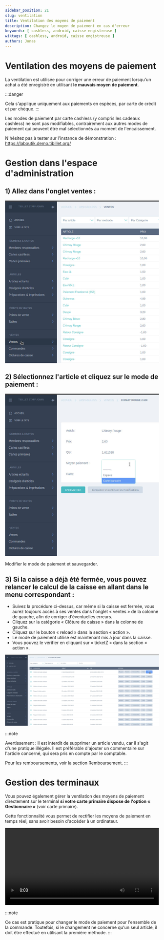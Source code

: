 ```yaml
---
sidebar_position: 21
slug: ventilation
title: Ventilation des moyens de paiement
description: Changez le moyen de paiement en cas d'erreur
keywords: [ cashless, android, caisse engistreuse ]
wiktags: [ cashless, android, caisse engistreuse ]
authors: Jonas
---
```

# Ventilation des moyens de paiement

La ventilation est utilisée pour corriger une erreur de paiement lorsqu'un achat a été enregistré en utilisant **le mauvais moyen de paiement**.

:::danger 

Cela s'applique uniquement aux paiements en espèces, par carte de crédit et par chèque.
:::

Les modes de paiement par carte cashless (y compris les cadeaux cashless) ne sont pas modifiables, contrairement aux autres modes de paiement qui peuvent être mal sélectionnés au moment de l'encaissement.

N'hésitez pas à tester sur l'instance de démonstration : https://laboutik.demo.tibillet.org/

# Gestion dans l'espace d'administration

## 1) Allez dans l'onglet ventes :

![/img/cashless/ventilation/aller_ventes.jpg](/img/cashless/ventilation/aller_ventes.jpg)

## 2) Sélectionnez l'article et cliquez sur le mode de paiement :

![/img/cashless/ventilation/modif_article.jpg](/img/cashless/ventilation/modif_article.jpg)

Modifier le mode de paiement et sauvegarder.

## 3) Si la caisse a déjà été fermée, vous pouvez relancer le calcul de la caisse en allant dans le menu correspondant :

- Suivez la procédure ci-dessus, car même si la caisse est fermée, vous aurez toujours accès à ses ventes dans l'onglet « ventes » de la colonne de gauche, afin de corriger d'éventuelles erreurs.
- Cliquez sur la catégorie « Clôture de caisse » dans la colonne de gauche.
- Cliquez sur le bouton « reload » dans la section « action ».
- Le mode de paiement utilisé est maintenant mis à jour dans la caisse.
- Vous pouvez le vérifier en cliquant sur « ticketZ » dans la section « action ».

![/img/cashless/ventilation/reload_cloture.jpg](/img/cashless/ventilation/reload_cloture.jpg)

:::note

Avertissement : Il est interdit de supprimer un article vendu, car il s'agit d'une pratique illégale. Il est préférable d'ajouter un commentaire sur l'article concerné, qui sera pris en compte par le comptable.

Pour les remboursements, voir la section Remboursement.
:::

# Gestion des terminaux 

Vous pouvez également gérer la ventilation des moyens de paiement directement sur le terminal **si votre carte primaire dispose de l'option « Gestionnaire »** (voir carte primaire).

Cette fonctionnalité vous permet de rectifier les moyens de paiement en temps réel, sans avoir besoin d'accéder à un ordinateur.

<video width="100%" controls src="/img/ventilation.mp4"></video>

:::note

Ce cas est pratique pour changer le mode de paiement pour l'ensemble de la commande. Toutefois, si le changement ne concerne qu'un seul article, il doit être effectué en utilisant la première méthode.
:::
